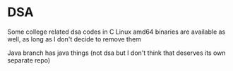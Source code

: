 # DSA 
Some college related dsa codes in C 
Linux amd64 binaries are available as well, as long as I don't decide to remove them 

Java branch has java things (not dsa but I don't think that deserves its own separate repo) 
